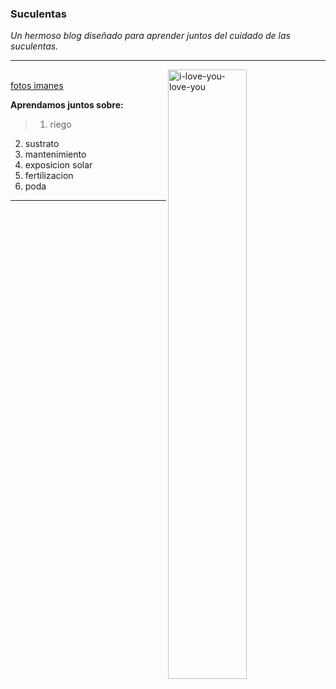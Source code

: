 ### Suculentas
*Un hermoso blog diseñado para aprender juntos del cuidado de las suculentas.*

------------
<a href='https://postimages.org/' target='_blank'><img align="right" width="50%" src='https://i.postimg.cc/VkPxRfVs/i-love-you-love-you.gif' alt='i-love-you-love-you'/></a><br /><a href='https://postimages.org/es/'>fotos imanes</a><br />

**Aprendamos juntos sobre:**
> 1. riego
2. sustrato
3. mantenimiento
4. exposicion solar
5. fertilizacion
6. poda

------------